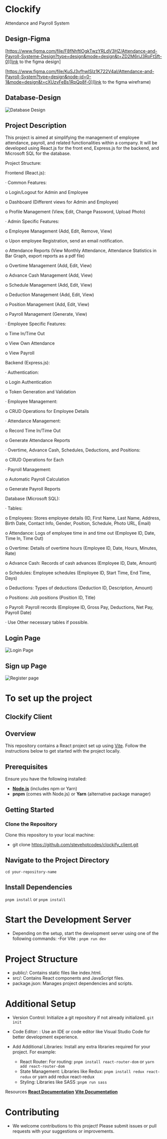 # Clockify

Attendance and Payroll System 

## Design-Figma


[https://www.figma.com/file/F8fNhftlOgkTwzYRLdV3HZ/Attendance-and-Payroll-Systeme-Design?type=design&mode=design&t=ZD2M6riJ3RoFtSft-0][link to the figma design]



[https://www.figma.com/file/KuSJ3vfhwlSIz1K722V4aI/Attendance-and-Payroll-System?type=design&node-id=0-1&mode=design&t=cXUzvFeBs1RpQp8f-0](link to the figma wireframe)


## Database-Design

![Database Design](src/assets/drawSQL-image-export-2024-03-19.png)

## Project Description
This project is aimed at simplifying the management of employee attendance, payroll, and related functionalities within a company. It will be developed using React.js for the front end, Express.js for the backend, and Microsoft SQL for the database.

Project Structure:

Frontend (React.js):

· Common Features:

o Login/Logout for Admin and Employee

o Dashboard (Different views for Admin and Employee)

o Profile Management (View, Edit, Change Password, Upload Photo)

· Admin Specific Features:

o Employee Management (Add, Edit, Remove, View)

o Upon employee Registration, send an email notification.

o Attendance Reports (View Monthly Attendance, Attendance Statistics in Bar Graph, export reports as a pdf file)

o Overtime Management (Add, Edit, View)

o Advance Cash Management (Add, View)

o Schedule Management (Add, Edit, View)

o Deduction Management (Add, Edit, View)

o Position Management (Add, Edit, View)

o Payroll Management (Generate, View)

· Employee Specific Features:

o Time In/Time Out

o View Own Attendance

o View Payroll

Backend (Express.js):

· Authentication:

o Login Authentication

o Token Generation and Validation

· Employee Management:

o CRUD Operations for Employee Details

· Attendance Management:

o Record Time In/Time Out

o Generate Attendance Reports

· Overtime, Advance Cash, Schedules, Deductions, and Positions:

o CRUD Operations for Each

· Payroll Management:

o Automatic Payroll Calculation

o Generate Payroll Reports

Database (Microsoft SQL):

· Tables:

o Employees: Stores employee details (ID, First Name, Last Name, Address, Birth Date, Contact Info, Gender, Position, Schedule, Photo URL, Email)

o Attendance: Logs of employee time in and time out (Employee ID, Date, Time In, Time Out)

o Overtime: Details of overtime hours (Employee ID, Date, Hours, Minutes, Rate)

o Advance Cash: Records of cash advances (Employee ID, Date, Amount)

o Schedules: Employee schedules (Employee ID, Start Time, End Time, Days)

o Deductions: Types of deductions (Deduction ID, Description, Amount)

o Positions: Job positions (Position ID, Title)

o Payroll: Payroll records (Employee ID, Gross Pay, Deductions, Net Pay, Payroll Date)

· Use Other necessary tables if possible.
## Login Page
![Login Page](<src/assets/Screenshot 2024-03-19 170823.png>)
## Sign up Page 
![Register page](<src/assets/Screenshot 2024-03-19 171204.png>)

# To set up the project

## Clockify Client

## Overview

This repository contains a React project set up using [Vite](https://vitejs.dev/). Follow the instructions below to get started with the project locally.

## Prerequisites

Ensure you have the following installed:

- **[Node.js](https://nodejs.org/)** (includes npm or Yarn)
- **pnpm** (comes with Node.js) or **Yarn** (alternative package manager)

## Getting Started

### Clone the Repository

Clone this repository to your local machine:

- git clone https://github.com/stevehotcodes/clockify_client.git

## Navigate to the Project Directory
`cd your-repository-name`

## Install Dependencies
`pnpm install` or `pnpm install`

# Start the Development Server

- Depending on the setup, start the development server using one of the following commands:
-For Vite :
 `pnpm run dev`


# Project Structure

- public/: Contains static files like index.html.
- src/: Contains React components and JavaScript files.
- package.json: Manages project dependencies and scripts.


# Additional Setup
- Version Control: Initialize a git repository if not already initialized.
`git init`

- Code Editor: : Use an IDE or code editor like Visual Studio Code for better development experience.
- Add Additional Libraries: Install any extra libraries required for your project. For example:
    - React Router: For routing: `pnpm install react-router-dom` or `yarn add react-router-dom`
    - State Management: Libraries like Redux: `pnpm install redux react-redux` or yarn add redux react-redux
    - Styling: Libraries like SASS :`pnpm run sass`

Resources
**[React Documentation](https://react.dev/)**
**[Vite Documentation](https://vitejs.dev/)**
# Contributing
- We welcome contributions to this project! Please submit issues or pull requests with your suggestions or improvements.




